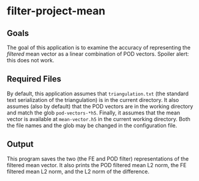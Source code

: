 filter-project-mean
===================
Goals
-----
The goal of this application is to examine the accuracy of representing the
*filtered* mean vector as a linear combination of POD vectors. Spoiler alert:
this does not work.

Required Files
--------------
By default, this application assumes that `triangulation.txt` (the standard text
serialization of the triangulation) is in the current directory. It also assumes
(also by default) that the POD vectors are in the working directory and match
the glob `pod-vectors-*h5`. Finally, it assumes that the mean vector is
available at `mean-vector.h5` in the current working directory. Both the file
names and the glob may be changed in the configuration file.

Output
------
This program saves the two (the FE and POD filter) representations of the
filtered mean vector. It also prints the POD filtered mean L2 norm, the FE
filtered mean L2 norm, and the L2 norm of the difference.
